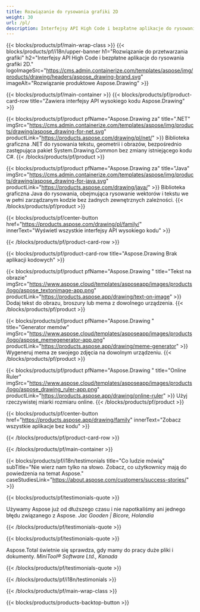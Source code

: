 ```yaml
---
title: Rozwiązanie do rysowania grafiki 2D 
weight: 30
url: /pl/
description: Interfejsy API High Code i bezpłatne aplikacje do rysowania grafiki 2D. Możliwość rysowania tekstu, linii, krzywych i figur, a także konwertowania obrazów do różnych formatów.
---
```


{{< blocks/products/pf/main-wrap-class >}}
{{< blocks/products/pf/i18n/upper-banner h1="Rozwiązanie do przetwarzania grafiki" h2="Interfejsy API High Code i bezpłatne aplikacje do rysowania grafiki 2D." logoImageSrc="https://cms.admin.containerize.com/templates/aspose/img/products/drawing/headers/aspose_drawing-brand.svg" imageAlt="Rozwiązanie produktowe Aspose.Drawing" >}}

{{< blocks/products/pf/main-container >}}
{{< blocks/products/pf/product-card-row title="Zawiera interfejsy API wysokiego kodu Aspose.Drawing" >}}

{{< blocks/products/pf/product pfName="Aspose.Drawing za" title=".NET" imgSrc="https://cms.admin.containerize.com/templates/aspose/img/products/drawing/aspose_drawing-for-net.svg" productLink="https://products.aspose.com/drawing/pl/net/" >}}
Biblioteka graficzna .NET do rysowania tekstu, geometrii i obrazów, bezpośrednio zastępująca pakiet System.Drawing.Common bez zmiany istniejącego kodu C#.
{{< /blocks/products/pf/product >}}

{{< blocks/products/pf/product pfName="Aspose.Drawing za" title="Java" imgSrc="https://cms.admin.containerize.com/templates/aspose/img/products/drawing/aspose_drawing-for-java.svg" productLink="https://products.aspose.com/drawing/java/" >}}
Biblioteka graficzna Java do rysowania, obejmująca rysowanie wektorów i tekstu we w pełni zarządzanym kodzie bez żadnych zewnętrznych zależności.
{{< /blocks/products/pf/product >}}

{{< blocks/products/pf/center-button href="https://products.aspose.com/drawing/pl/family/" innerText="Wyświetl wszystkie interfejsy API wysokiego kodu" >}}

{{< /blocks/products/pf/product-card-row >}}

{{< blocks/products/pf/product-card-row title="Aspose.Drawing Brak aplikacji kodowych" >}}

{{< blocks/products/pf/product pfName="Aspose.Drawing " title="Tekst na obrazie" imgSrc="https://www.aspose.cloud/templates/asposeapp/images/products/logo/aspose_textonimage-app.png" productLink="https://products.aspose.app/drawing/text-on-image" >}}
Dodaj tekst do obrazu, broszury lub mema z dowolnego urządzenia.
{{< /blocks/products/pf/product >}}

{{< blocks/products/pf/product pfName="Aspose.Drawing " title="Generator memów" imgSrc="https://www.aspose.cloud/templates/asposeapp/images/products/logo/aspose_memegenerator-app.png" productLink="https://products.aspose.app/drawing/meme-generator" >}}
Wygeneruj mema ze swojego zdjęcia na dowolnym urządzeniu.
{{< /blocks/products/pf/product >}}

{{< blocks/products/pf/product pfName="Aspose.Drawing " title="Online Ruler" imgSrc="https://www.aspose.cloud/templates/asposeapp/images/products/logo/aspose_drawing_ruler-app.png" productLink="https://products.aspose.app/drawing/online-ruler" >}}
Użyj rzeczywistej miarki rozmiaru online.
{{< /blocks/products/pf/product >}}

{{< blocks/products/pf/center-button href="https://products.aspose.app/drawing/family" innerText="Zobacz wszystkie aplikacje bez kodu" >}}

{{< /blocks/products/pf/product-card-row >}}

{{< /blocks/products/pf/main-container >}}

{{< blocks/products/pf/i18n/testimonials title="Co ludzie mówią" subTitle="Nie wierz nam tylko na słowo. Zobacz, co użytkownicy mają do powiedzenia na temat Aspose." caseStudiesLink="https://about.aspose.com/customers/success-stories/" >}}

{{< blocks/products/pf/testimonials-quote >}}
<p class="first">
 Używamy Aspose już od dłuższego czasu i nie napotkaliśmy ani jednego błędu związanego z Aspose.
 <em>
  Jac Gooden | Bicore, Holandia
 </em>
</p>

{{< /blocks/products/pf/testimonials-quote >}}

{{< blocks/products/pf/testimonials-quote >}}
<p class="second">
 Aspose.Total świetnie się sprawdza, gdy mamy do pracy duże pliki i dokumenty.
 <em>
  MiniTool® Software Ltd., Kanada
 </em>
</p>

{{< /blocks/products/pf/testimonials-quote >}}

{{< /blocks/products/pf/i18n/testimonials >}}

{{< /blocks/products/pf/main-wrap-class >}}

{{< blocks/products/products-backtop-button >}}
